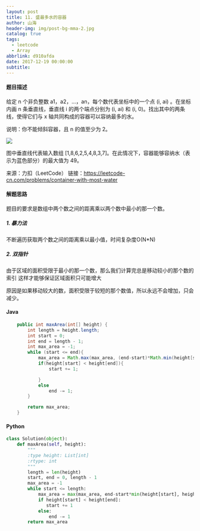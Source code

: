 ```yaml
---
layout: post
title: 11. 盛最多水的容器
author: 山海
header-img: img/post-bg-mma-2.jpg
catalog: true
tags:
  - leetcode
  - Array
abbrlink: d910afda
date: 2017-12-19 00:00:00
subtitle:
---
```


#### 题目描述

给定 n 个非负整数 a1，a2，...，an，每个数代表坐标中的一个点 (i, ai) 。在坐标内画 n 条垂直线，垂直线 i 的两个端点分别为 (i, ai) 和 (i, 0)。找出其中的两条线，使得它们与 x 轴共同构成的容器可以容纳最多的水。

说明：你不能倾斜容器，且 n 的值至少为 2。

![](https://aliyun-lc-upload.oss-cn-hangzhou.aliyuncs.com/aliyun-lc-upload/uploads/2018/07/25/question_11.jpg)

图中垂直线代表输入数组 [1,8,6,2,5,4,8,3,7]。在此情况下，容器能够容纳水（表示为蓝色部分）的最大值为 49。

来源：力扣（LeetCode）
链接：https://leetcode-cn.com/problems/container-with-most-water


#### 解题思路
题目的要求是数组中两个数之间的距离乘以两个数中最小的那一个数。

##### 1. 暴力法
不断遍历获取两个数之间的距离乘以最小值，时间复杂度O(N*N)

##### 2. 双指针
由于区域的面积受限于最小的那一个数，那么我们计算完总是移动较小的那个数的索引
这样才能够保证区域面积只可能增大

原因是如果移动较大的数，面积受限于较短的那个数值，所以永远不会增加，只会减少。


#### Java
```java
    public int maxArea(int[] height) {
        int length = height.length;
        int start = 0;
        int end = length - 1;
        int max_area = -1;
        while (start <= end){
            max_area = Math.max(max_area, (end-start)*Math.min(height[start], height[end]));
            if(height[start] < height[end]){
                start += 1;

            }
            else
                end -= 1;
        }

        return max_area;
    }
```


#### Python
```python
class Solution(object):
    def maxArea(self, height):
        """
        :type height: List[int]
        :rtype: int
        """
        length = len(height)
        start, end = 0, length - 1
        max_area = -1
        while start <= length:
            max_area = max(max_area, end-start*min(height[start], height[end]))
            if height[start] < height[end]:
               start += 1
            else:
                end -= 1
        return max_area
```